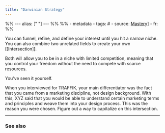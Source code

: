 ```yaml
---
title: "Darwinian Strategy"
---
```


%% ---
alias: [" "]
--- %%
%% - metadata
	- tags: #
	- source: [Mastery](books/Mastery.md)]
	- fr: 
%%

You can funnel, refine, and define your interest until you hit a narrow niche. You can also combine two unrelated fields to create your own [[Intersection]]. 

Both will allow you to be in a niche with limited competition, meaning that you control your freedom without the need to compete with scarce resources.

You've seen it yourself. 

When you interviewed for TRAFFIK, your main differentiator was the fact that you came from a marketing discipline, not design background. With this, XYZ said that you would be able to understand certain marketing terms and principles and weave them into your design process. This was the reason you were chosen. Figure out a way to capitalize on this intersection. 

-------------
### See also

